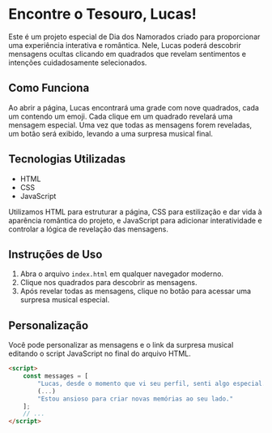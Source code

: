 # Encontre o Tesouro, Lucas!

Este é um projeto especial de Dia dos Namorados criado para proporcionar uma experiência interativa e romântica. Nele, Lucas poderá descobrir mensagens ocultas clicando em quadrados que revelam sentimentos e intenções cuidadosamente selecionados.

## Como Funciona

Ao abrir a página, Lucas encontrará uma grade com nove quadrados, cada um contendo um emoji. Cada clique em um quadrado revelará uma mensagem especial. Uma vez que todas as mensagens forem reveladas, um botão será exibido, levando a uma surpresa musical final.

## Tecnologias Utilizadas

- HTML
- CSS
- JavaScript

Utilizamos HTML para estruturar a página, CSS para estilização e dar vida à aparência romântica do projeto, e JavaScript para adicionar interatividade e controlar a lógica de revelação das mensagens.

## Instruções de Uso

1. Abra o arquivo `index.html` em qualquer navegador moderno.
2. Clique nos quadrados para descobrir as mensagens.
3. Após revelar todas as mensagens, clique no botão para acessar uma surpresa musical especial.

## Personalização

Você pode personalizar as mensagens e o link da surpresa musical editando o script JavaScript no final do arquivo HTML.

```html
<script>
    const messages = [
        "Lucas, desde o momento que vi seu perfil, senti algo especial.",
        (...)
        "Estou ansioso para criar novas memórias ao seu lado."
    ];
    // ...
</script>
